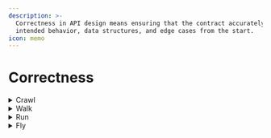 ```yaml
---
description: >-
  Correctness in API design means ensuring that the contract accurately reflects
  intended behavior, data structures, and edge cases from the start.
icon: memo
---
```


# Correctness

<details>

<summary>Crawl</summary>

* The API does not adhere to the Adidas API guidelines in any aspect.

</details>

<details>

<summary>Walk</summary>

* The API contract partially follows the API guidelines.&#x20;
* Consumers are properly identified.
* There are no errors reported in the API contract ([Spectral](https://adidas.gitbook.io/api-guidelines#validating-your-api-specification-against-openapi-and-async-rules)).

</details>

<details>

<summary>Run</summary>

* The API contract:
  * Fully complies with the API guidelines and established standards.&#x20;
  * Adheres to the security policy.
  * Follows proper API versioning practices.
  * Ensures unambiguous consumer identification.&#x20;
  * Required metadata—such as security settings, rate limiting plans, API owners, and LeanIX IDs—is correctly applied to the contract and all resources.&#x20;
  * There are no errors reported in the API contract ([Spectral](https://adidas.gitbook.io/api-guidelines#validating-your-api-specification-against-openapi-and-async-rules)).

</details>

<details>

<summary>Fly</summary>

* The API contract:
  * Fully adheres to the API guidelines and standards.
  * Complies with the security policy.
  * Follows established versioning practices.
  * It ensures unambiguous consumer identification.
  * Includes all required metadata—such as security settings, rate limiting plans, API owners, and LeanIX IDs—across the contract and its resources.&#x20;
  * There are no errors reported in the API contract ([Spectral](https://adidas.gitbook.io/api-guidelines#validating-your-api-specification-against-openapi-and-async-rules)).
* The API informs their consumers about changes, fix, new feature and deprecations.

</details>
